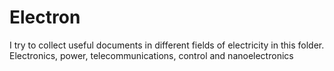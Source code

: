 # Electron
 I try to collect useful documents in different fields of electricity in this folder. Electronics, power, telecommunications, control and nanoelectronics
